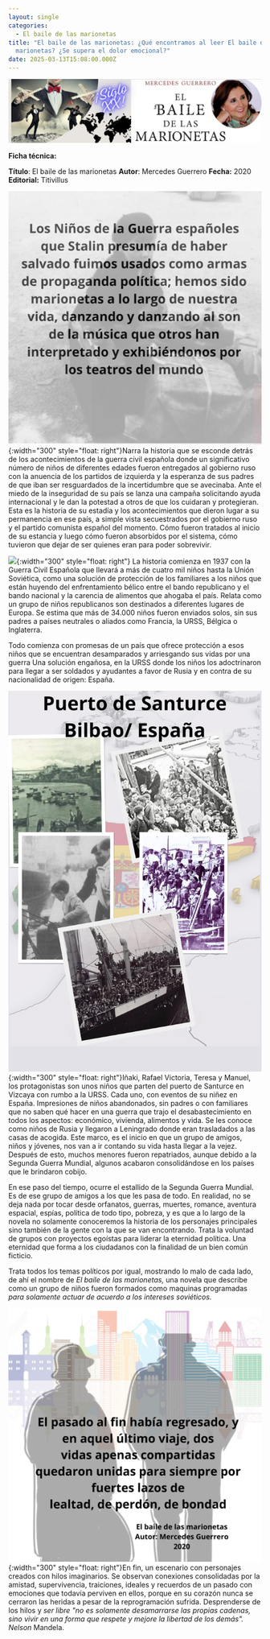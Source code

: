 ```yaml
---
layout: single
categories:
  - El baile de las marionetas
title: "El baile de las marionetas: ¿Qué encontramos al leer El baile de las
  marionetas? ¿Se supera el dolor emocional?"
date: 2025-03-13T15:08:00.000Z
---
```

![](/assets/img/banner.png)

**Ficha técnica:** 

**Título**: El baile de las marionetas
**Autor**: Mercedes Guerrero
**Fecha:** 2020
**Editorial:** Titivillus

![](/assets/img/el-fin.png){:width="300" style="float: right"}Narra la historia que se esconde detrás de los acontecimientos de la guerra civil española donde un significativo número de niños de diferentes edades fueron entregados al gobierno ruso con la anuencia de los partidos de izquierda y la esperanza de sus padres de que iban  ser resguardados de la incertidumbre que se avecinaba. Ante el miedo de la inseguridad de su país se lanza una campaña solicitando ayuda internacional y le dan  la potestad a otros de que los cuidaran y protegieran. Esta es la historia de su estadía y los acontecimientos que dieron lugar a su permanencia en ese país, a simple vista secuestrados por el gobierno ruso y el partido comunista español del momento. Cómo fueron tratados al inicio de su estancia y luego cómo fueron absorbidos por el sistema, cómo tuvieron que dejar de ser quienes eran para poder sobrevivir.

![](/assets/img/niños-escondiendose.png){:width="300" style="float: right"} La historia comienza en 1937 con la Guerra Civil Española que llevará a más de cuatro mil niños hasta la Unión Soviética, como una solución de protección de los familiares a los niños que están huyendo del enfrentamiento bélico entre el bando republicano y el bando nacional y la carencia de alimentos que ahogaba el país. Relata como un grupo de niños republicanos son destinados a diferentes lugares de Europa. Se estima que más de 34.000 niños fueron enviados solos, sin sus padres a países neutrales o aliados como Francia, la URSS, Bélgica o Inglaterra.

Todo comienza con promesas de un país que ofrece protección a esos niños que se encuentran desamparados y arriesgando sus vidas por una guerra Una solución engañosa, en la URSS donde los niños los adoctrinaron para llegar a ser soldados y ayudantes a favor de Rusia y en contra de su nacionalidad de origen: España.     

![](/assets/img/collage-de-fotos-puerto-de-santurce.png){:width="300" style="float: right"}Iñaki, Rafael Victoria, Teresa y Manuel, los protagonistas son unos niños que parten del puerto de Santurce en Vizcaya con rumbo a la URSS. Cada uno, con eventos de su niñez en España. Impresiones de niños abandonados, sin padres o con familiares que no saben qué hacer en una guerra que trajo el desabastecimiento en todos los aspectos: económico, vivienda, alimentos y vida.  Se les conoce como niños de Rusia y llegaron a Leningrado donde eran trasladados a las casas de acogida. Este marco, es el inicio en que  un grupo de amigos, niños y jóvenes, nos van a ir contando su vida hasta llegar  a la vejez. Después de esto, muchos menores fueron repatriados, aunque debido a la Segunda Guerra Mundial, algunos acabaron consolidándose en los países que le brindaron cobijo.

En ese paso del tiempo, ocurre el estallido de la Segunda Guerra  Mundial. Es de ese grupo de amigos a los que les pasa de todo. En realidad, no se deja nada por tocar desde orfanatos, guerras, muertes, romance, aventura espacial, espías, política de todo tipo, pobreza, y es que a lo largo de la novela no solamente conoceremos la historia de los personajes principales sino también de la gente con la que se van encontrando.  Trata la voluntad de grupos con proyectos egoístas para liderar la eternidad política. Una eternidad que forma  a los ciudadanos con la finalidad de un bien común ficticio.

Trata todos los temas políticos por igual, mostrando lo malo de cada lado,  de ahí el nombre de  *El baile de las marionetas,* una novela que describe como un grupo de niños fueron formados como maquinas programadas *para solamente actuar de acuerdo a los intereses soviéticos.* 

![](/assets/img/alejando-y-rafael.png){:width="300" style="float: right"}En fin, un escenario con personajes creados con hilos imaginarios. Se observan conexiones consolidadas por la amistad, supervivencia, traiciones, ideales y recuerdos de un pasado con emociones que todavía perviven en ellos, porque en su corazón  nunca se cerraron las heridas a pesar de la reprogramación sufrida. Desprenderse de  los hilos y  *ser libre "no es solamente desamarrarse las propias cadenas, sino vivir en una forma que respete y mejore la libertad de los demás".   Nelson* Mandela.
